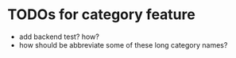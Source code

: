 
TODOs for category feature
==========================

- add backend test? how?
- how should be abbreviate some of these long category names?
